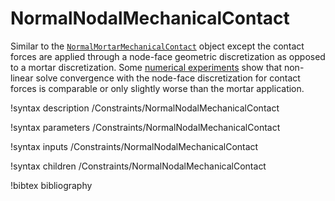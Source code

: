 # NormalNodalMechanicalContact

Similar to the
[`NormalMortarMechanicalContact`](/NormalMortarMechanicalContact.md) object
except the contact forces are applied through a node-face geometric
discretization as opposed to a mortar discretization. Some
[numerical experiments](modules/contact/index.md#frictionless_table) show that
non-linear solve convergence with the node-face discretization for contact forces
is comparable or only slightly worse than the mortar application.

!syntax description /Constraints/NormalNodalMechanicalContact

!syntax parameters /Constraints/NormalNodalMechanicalContact

!syntax inputs /Constraints/NormalNodalMechanicalContact

!syntax children /Constraints/NormalNodalMechanicalContact

!bibtex bibliography
